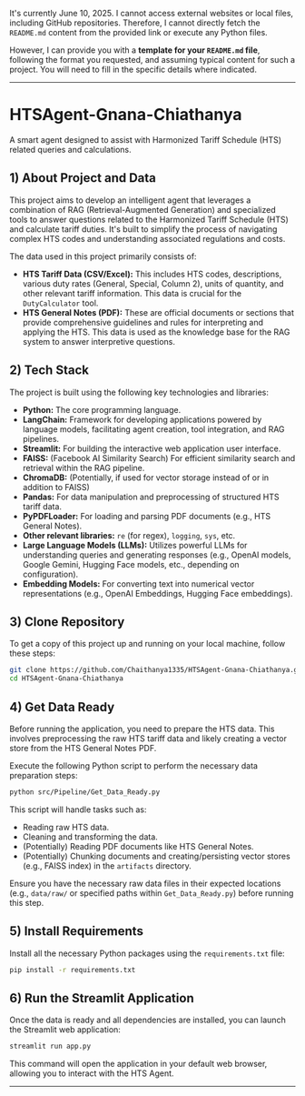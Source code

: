 It's currently June 10, 2025. I cannot access external websites or local files, including GitHub repositories. Therefore, I cannot directly fetch the `README.md` content from the provided link or execute any Python files.

However, I can provide you with a **template for your `README.md` file**, following the format you requested, and assuming typical content for such a project. You will need to fill in the specific details where indicated.

---

# HTSAgent-Gnana-Chiathanya

A smart agent designed to assist with Harmonized Tariff Schedule (HTS) related queries and calculations.

## 1) About Project and Data

This project aims to develop an intelligent agent that leverages a combination of RAG (Retrieval-Augmented Generation) and specialized tools to answer questions related to the Harmonized Tariff Schedule (HTS) and calculate tariff duties. It's built to simplify the process of navigating complex HTS codes and understanding associated regulations and costs.

The data used in this project primarily consists of:
* **HTS Tariff Data (CSV/Excel):** This includes HTS codes, descriptions, various duty rates (General, Special, Column 2), units of quantity, and other relevant tariff information. This data is crucial for the `DutyCalculator` tool.
* **HTS General Notes (PDF):** These are official documents or sections that provide comprehensive guidelines and rules for interpreting and applying the HTS. This data is used as the knowledge base for the RAG system to answer interpretive questions.

## 2) Tech Stack

The project is built using the following key technologies and libraries:

* **Python:** The core programming language.
* **LangChain:** Framework for developing applications powered by language models, facilitating agent creation, tool integration, and RAG pipelines.
* **Streamlit:** For building the interactive web application user interface.
* **FAISS:** (Facebook AI Similarity Search) For efficient similarity search and retrieval within the RAG pipeline.
* **ChromaDB:** (Potentially, if used for vector storage instead of or in addition to FAISS)
* **Pandas:** For data manipulation and preprocessing of structured HTS tariff data.
* **PyPDFLoader:** For loading and parsing PDF documents (e.g., HTS General Notes).
* **Other relevant libraries:** `re` (for regex), `logging`, `sys`, etc.
* **Large Language Models (LLMs):** Utilizes powerful LLMs for understanding queries and generating responses (e.g., OpenAI models, Google Gemini, Hugging Face models, etc., depending on configuration).
* **Embedding Models:** For converting text into numerical vector representations (e.g., OpenAI Embeddings, Hugging Face embeddings).

## 3) Clone Repository

To get a copy of this project up and running on your local machine, follow these steps:

```bash
git clone https://github.com/Chaithanya1335/HTSAgent-Gnana-Chiathanya.git
cd HTSAgent-Gnana-Chiathanya
```

## 4) Get Data Ready

Before running the application, you need to prepare the HTS data. This involves preprocessing the raw HTS tariff data and likely creating a vector store from the HTS General Notes PDF.

Execute the following Python script to perform the necessary data preparation steps:

```bash
python src/Pipeline/Get_Data_Ready.py
```

This script will handle tasks such as:
* Reading raw HTS data.
* Cleaning and transforming the data.
* (Potentially) Reading PDF documents like HTS General Notes.
* (Potentially) Chunking documents and creating/persisting vector stores (e.g., FAISS index) in the `artifacts` directory.

Ensure you have the necessary raw data files in their expected locations (e.g., `data/raw/` or specified paths within `Get_Data_Ready.py`) before running this step.

## 5) Install Requirements

Install all the necessary Python packages using the `requirements.txt` file:

```bash
pip install -r requirements.txt
```

## 6) Run the Streamlit Application

Once the data is ready and all dependencies are installed, you can launch the Streamlit web application:

```bash
streamlit run app.py
```

This command will open the application in your default web browser, allowing you to interact with the HTS Agent.

---